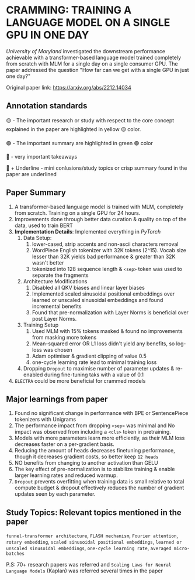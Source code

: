 # CRAMMING: TRAINING A LANGUAGE MODEL ON A SINGLE GPU IN ONE DAY

*University of Maryland* investigated the downstream performance achievable with a transformer-based language model trained completely from scratch with MLM for a single day on a single consumer GPU. The paper addressed the question "How far can we get with a single GPU in just one day?"

Original paper link: https://arxiv.org/abs/2212.14034

## Annotation standards
🟡 - The important research or study with respect to the core concept explained in the paper are highlighted in yellow 🟡 color.

🟢 - The important summary are highlighted in green 🟢 color

🔴 - very important takeaways

🔴 + Underline - mini conlusions/study topics or crisp summary found in the paper are underlined

## Paper Summary
1. A transformer-based language model is trained with MLM, completely from scratch. Training on a single GPU for 24 hours.
2. Improvements done through better data curation & quality on top of the data, used to train BERT
3. **Implementation Details**: Implemented everything in _PyTorch_
   1. Data Setup:
      1. lower-cased, strip accents and non-ascii characters removal
      2. WordPiece English tokenizer with 32K tokens (2^15). Vocab size lesser than 32K yields bad performance & greater than 32K wasn't better
      3. tokenized into 128 sequence length & `<sep>` token was used to separate the fragments
   2. Architecture Modifications
      1. Disabled all QKV biases and linear layer biases
      2. Implemented scaled sinusoidal positional embeddings over learned or unscaled sinusoidal embeddings and found incremental benefits
      3. Found that pre-normalization with Layer Norms is beneficial over post Layer Norms.
   4. Training Setup
      1. Used MLM with 15% tokens masked & found no improvements from masking more tokens
      2. Mean-squared error OR L1 loss didn't yield any benefits, so log-loss was chosen
      3. Adam optimiser & gradient clipping of value 0.5
      4. one-cycle learning rate lead to minimal training loss
   6. Dropping `Dropout` to maximise number of parameter updates & re-enabled during fine-tuning taks with a value of 0.1
4. `ELECTRA` could be more beneficial for crammed models
    
## Major learnings from paper

1. Found no significant change in performance with BPE or SentencePiece tokenizers with Unigrams
2. The performance impact from dropping `<sep>` was minimal and No impact was observed from including a `<cls>` token in pretraining. 
3. Models with more parameters learn more efficiently, as their MLM loss decreases faster on a per-gradient basis.
4. Reducing the amount of heads decreases finetuning performance, though it decreases gradient costs, so better keep `12 heads`
5. NO benefits from changing to another activation than GELU
6. The key effect of pre-normalization is to stabilize training & enable larger learning rates and reduced warmup.
7. `Dropout` prevents overfitting when training data is small relative to total compute budget & dropout effectively reduces the number of gradient
updates seen by each parameter.

## Study Topics: Relevant topics mentioned in the paper
`funnel-transformer architecture`, `FLASH mechanism`, `Fourier attention`, `rotary embedding`, `scaled sinusoidal positional embeddings`, `learned or unscaled sinusoidal embeddings`, `one-cycle learning rate`, `averaged micro-batches`

P.S: 70+ research papers was referred and `Scaling Laws for Neural Language Models` (Kaplan) was referred several times in the paper

